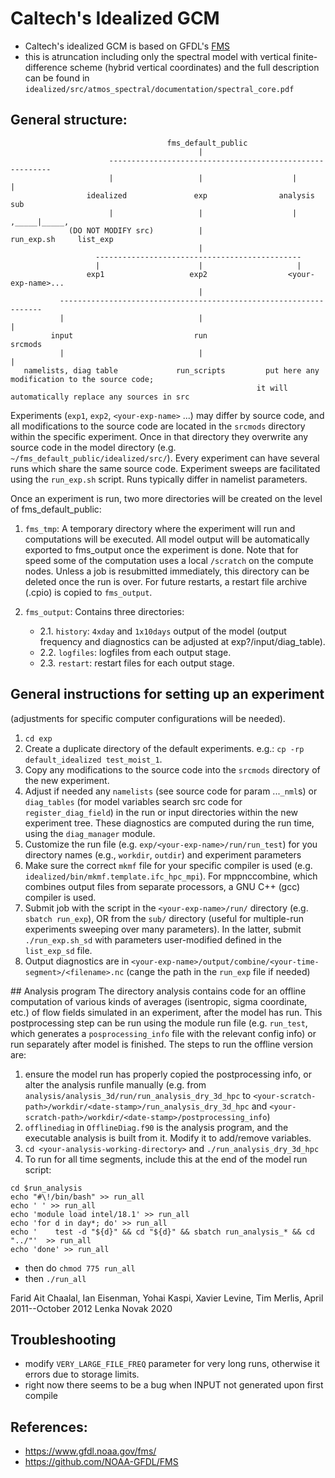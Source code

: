 # Caltech's Idealized GCM

- Caltech's idealized GCM is based on GFDL's [FMS](https://www.gfdl.noaa.gov/fms/)
- this is atruncation including only the spectral model with vertical finite-difference scheme (hybrid vertical coordinates) and the full description can be found in `idealized/src/atmos_spectral/documentation/spectral_core.pdf`

## General structure:
```
                                   fms_default_public
                                          |
                      ---------------------------------------------------------
                      |                   |                    |              |
                 idealized               exp                analysis         sub
                      |                   |                    |        ,_____|_____,
             (DO NOT MODIFY src)          |                       run_exp.sh     list_exp        
                                          |
                   ----------------------------------------------
                   |                      |                     | 
                 exp1                   exp2                  <your-exp-name>...
                                          |
           ------------------------------------------------------------------
           |                              |                                 |
         input                           run                             srcmods
           |                              |                                 |
   namelists, diag table             run_scripts         put here any modification to the source code;
                                                       it will automatically replace any sources in src
```
Experiments (`exp1`, `exp2`, `<your-exp-name>` ...) may differ by source code, and all modifications to the source code are located in the `srcmods` directory within the specific experiment. Once in that directory they overwrite any source code in the model directory (e.g. `~/fms_default_public/idealized/src/`). Every experiment can have several runs which share the same source code. Experiment sweeps are facilitated using the `run_exp.sh` script. Runs typically differ in namelist parameters.

Once an experiment is run, two more directories will be created on the level of fms_default_public:

1. `fms_tmp`: A temporary directory where the experiment will run and computations will be executed. All model output will be automatically exported to fms_output once the experiment is done. Note that for speed some of the computation uses a local `/scratch` on the compute nodes. Unless a job is resubmitted immediately, this directory can be deleted once the run is over. For future restarts, a restart file archive (.cpio) is copied to `fms_output`. 

2. `fms_output`: Contains three directories:
    - 2.1. `history`: `4xday` and `1x10days` output of the model (output frequency and diagnostics can be adjusted at exp?/input/diag_table).
    - 2.2. `logfiles`: logfiles from each output stage.
    - 2.3. `restart`: restart files for each output stage.

## General instructions for setting up an experiment

(adjustments for specific computer configurations will be needed).

1. `cd exp`
2. Create a duplicate directory of the default experiments. e.g.: `cp -rp default_idealized test_moist_1`.
3. Copy any modifications to the source code into the `srcmods` directory of the new experiment.
4. Adjust if needed any `namelists` (see source code for param ...`_nml`s) or `diag_tables` (for model variables search src code for `register_diag_field`) in the run or input directories within the new experiment tree. These diagnostics are computed during the run time, using the `diag_manager` module.
5. Customize the run file (e.g. `exp/<your-exp-name>/run/run_test`) for you directory names (e.g., `workdir`, `outdir`) and experiment parameters 
6. Make sure the correct `mkmf` file for your specific compiler is used (e.g. `idealized/bin/mkmf.template.ifc_hpc_mpi`). For mppnccombine, which combines output files from separate processors, a GNU C++ (gcc) compiler is used.
7. Submit job with the script in the `<your-exp-name>/run/` directory (e.g. `sbatch run_exp`), OR from the `sub/` directory (useful for multiple-run experiments sweeping over many parameters). In the latter, submit `./run_exp.sh_sd` with parameters user-modified defined in the `list_exp_sd` file.
8. Output diagnostics are in `<your-exp-name>/output/combine/<your-time-segment>/<filename>.nc` (cange the path in the `run_exp` file if needed)

## Analysis program
The directory analysis contains code for an offline computation of various kinds of averages (isentropic, sigma coordinate, etc.) of flow fields simulated in an experiment, after the model has run. This postprocessing step can be run using the module run file (e.g. `run_test`, which generates a `posprocessing_info` file with the relevant config info) or run separately after model is finished. The steps to run the offline version are:

1. ensure the model run has properly copied the postprocessing info, or alter the analysis runfile manually (e.g. from `analysis/analysis_3d/run/run_analysis_dry_3d_hpc` to `<your-scratch-path>/workdir/<date-stamp>/run_analysis_dry_3d_hpc` and `<your-scratch-path>/workdir/<date-stamp>/postprocessing_info`)
2. `offlinediag` in `OfflineDiag.f90` is the analysis program, and the executable analysis is built from it. Modify it to add/remove variables.
3. `cd <your-analysis-working-directory>` and `./run_analysis_dry_3d_hpc`
4. To run for all time segments, include this at the end of the model run script:
```
cd $run_analysis
echo "#\!/bin/bash" >> run_all
echo ' ' >> run_all
echo 'module load intel/18.1' >> run_all
echo 'for d in day*; do' >> run_all
echo '    test -d "${d}" && cd "${d}" && sbatch run_analysis_* && cd "../"'  >> run_all
echo 'done' >> run_all
```

- then do `chmod 775 run_all`
- then `./run_all`

Farid Ait Chaalal, Ian Eisenman, Yohai Kaspi, Xavier Levine, Tim Merlis, April 2011--October 2012
Lenka Novak 2020

## Troubleshooting
- modify `VERY_LARGE_FILE_FREQ` parameter for very long runs, otherwise it errors due to storage limits.
- right now there seems to be a bug when INPUT not generated upon first compile

## References:
- https://www.gfdl.noaa.gov/fms/
- https://github.com/NOAA-GFDL/FMS



